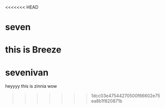 <<<<<<< HEAD
# seven
this is Breeze
=======

# sevenivan
heyyyy
this is zinnia
wow
>>>>>>> 1dcc03e47544270500f66602e75ea8b1f820871b
